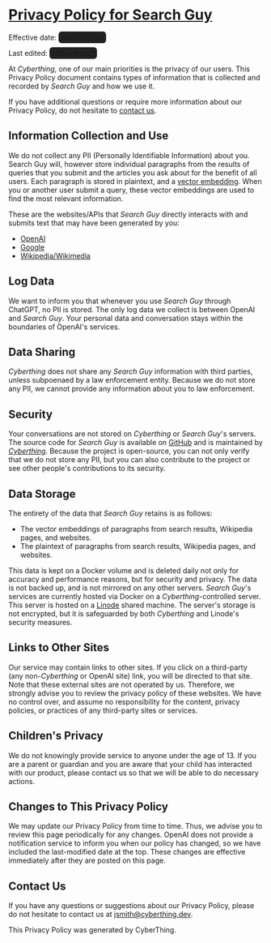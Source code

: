# <u>Privacy Policy for Search Guy</u>

Effective date: <code style="font-size:11pt; padding: 3px; border-radius: 6px; background-color: #222;">2023/12/14</code>

Last edited: <code style="font-size:11pt; padding: 3px; border-radius: 6px; background-color: #222;">2024/01/13</code>

At *Cyberthing*, one of our main priorities is the privacy of our users. This Privacy Policy document contains types of information that is collected and recorded by *Search Guy* and how we use it.

If you have additional questions or require more information about our Privacy Policy, do not hesitate to [contact us](mailto:jsmith@cyberthing.dev?subject=Search%20Guy%20Privacy%20Policy).

## Information Collection and Use 

We do not collect any PII (Personally Identifiable Information) about you. Search Guy will, however store individual paragraphs from the results of queries that you submit and the articles you ask about for the benefit of all users. Each paragraph is stored in plaintext, and a [vector embedding](https://www.tensorflow.org/text/guide/word_embeddings). When you or another user submit a query, these vector embeddings are used to find the most relevant information.

These are the websites/APIs that *Search Guy* directly interacts with and submits text that may have been generated by you:

- [OpenAI](https://openai.com/policies/privacy-policy)
- [Google](https://policies.google.com/privacy)
- [Wikipedia/Wikimedia](https://foundation.wikimedia.org/wiki/Policy:Privacy_policy)

## Log Data

We want to inform you that whenever you use *Search Guy* through ChatGPT, no PII is stored. The only log data we collect is between OpenAI and *Search Guy*. Your personal data and conversation stays within the boundaries of OpenAI's services.

## Data Sharing

*Cyberthing* does not share any *Search Guy* information with third parties, unless subpoenaed by a law enforcement entity. Because we do not store any PII, we cannot provide any information about you to law enforcement.

## Security

Your conversations are not stored on *Cyberthing* or *Search Guy*'s servers. The source code for *Search Guy* is available on [GitHub](https://github.com/cyberthing-dev/embeddingserver) and is maintained by *[Cyberthing](https://github.com/cyberthing-dev)*. Because the project is open-source, you can not only verify that we do not store any PII, but you can also contribute to the project or see other people's contributions to its security.

## Data Storage

The entirety of the data that *Search Guy* retains is as follows:

- The vector embeddings of paragraphs from search results, Wikipedia pages, and websites.
- The plaintext of paragraphs from search results, Wikipedia pages, and websites.

This data is kept on a Docker volume and is deleted daily not only for accuracy and performance reasons, but for security and privacy. The data is not backed up, and is not mirrored on any other servers. *Search Guy*'s services are currently hosted via Docker on a *Cyberthing*-controlled server. This server is hosted on a [Linode](https://www.linode.com/products/shared/) shared machine. The server's storage is not encrypted, but it is safeguarded by both *Cyberthing* and Linode's security measures.

## Links to Other Sites

Our service may contain links to other sites. If you click on a third-party (any non-*Cyberthing* or OpenAI site) link, you will be directed to that site. Note that these external sites are not operated by us. Therefore, we strongly advise you to review the privacy policy of these websites. We have no control over, and assume no responsibility for the content, privacy policies, or practices of any third-party sites or services.

## Children's Privacy

We do not knowingly provide service to anyone under the age of 13. If you are a parent or guardian and you are aware that your child has interacted with our product, please contact us so that we will be able to do necessary actions.

## Changes to This Privacy Policy

We may update our Privacy Policy from time to time. Thus, we advise you to review this page periodically for any changes. OpenAI does not provide a notification service to inform you when our policy has changed, so we have included the last-modified date at the top. These changes are effective immediately after they are posted on this page.

## Contact Us

If you have any questions or suggestions about our Privacy Policy, please do not hesitate to contact us at [jsmith@cyberthing.dev](mailto:jsmith@cyberthing.dev?subject=Search%20Guy%20Privacy%20Policy).

This Privacy Policy was generated by CyberThing.
